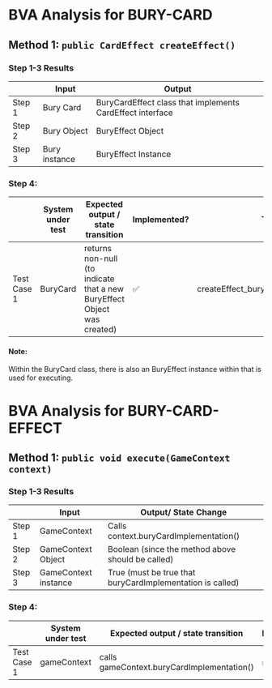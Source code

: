# BVA Analysis for BURY-CARD

## Method 1: `public CardEffect createEffect()`

### Step 1-3 Results

|        | Input         | Output                                                    |
|--------|---------------|-----------------------------------------------------------|
| Step 1 | Bury Card     | BuryCardEffect class that implements CardEffect interface |
| Step 2 | Bury Object   | BuryEffect Object                                         |
| Step 3 | Bury instance | BuryEffect Instance                                       |

### Step 4:

|             | System under test | Expected output / state transition                                      | Implemented?       | Test name                                  |
|-------------|-------------------|-------------------------------------------------------------------------|--------------------|--------------------------------------------|
| Test Case 1 | BuryCard          | returns non-null (to indicate that a new BuryEffect Object was created) | :white_check_mark: | createEffect_buryCard_returnsNonNullEffect |

#### **Note**:

Within the BuryCard class, there is also an BuryEffect instance within that is used for executing.

# BVA Analysis for BURY-CARD-EFFECT

## Method 1: `public void execute(GameContext context)`

### Step 1-3 Results

|        | Input                | Output/ State Change                                      |
|--------|----------------------|-----------------------------------------------------------|
| Step 1 | GameContext          | Calls context.buryCardImplementation()                    |
| Step 2 | GameContext Object   | Boolean (since the method above should be called)         |
| Step 3 | GameContext instance | True (must be true that buryCardImplementation is called) |

### Step 4:

|             | System under test | Expected output / state transition         | Implemented?       | Test name                                          |
|-------------|-------------------|--------------------------------------------|--------------------|----------------------------------------------------|
| Test Case 1 | gameContext       | calls gameContext.buryCardImplementation() | :white_check_mark: | execute_buryCardEffect_callsburyCardImplementation |